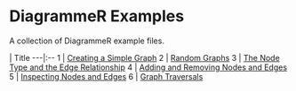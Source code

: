 # DiagrammeR Examples

A collection of DiagrammeR example files.

 | Title
---|:--
1 | [Creating a Simple Graph](https://raw.githubusercontent.com/rich-iannone/DiagrammeR-examples/master/001-creating-a-simple-graph.R)
2 | [Random Graphs](https://raw.githubusercontent.com/rich-iannone/DiagrammeR-examples/master/002-random-graphs.R)
3 | [The Node Type and the Edge Relationship](https://raw.githubusercontent.com/rich-iannone/DiagrammeR-examples/master/003-node-type-and-edge-rel.R)
4 | [Adding and Removing Nodes and Edges](https://raw.githubusercontent.com/rich-iannone/DiagrammeR-examples/master/004-adding-and-removing-nodes-and-edges.R)
5 | [Inspecting Nodes and Edges](https://raw.githubusercontent.com/rich-iannone/DiagrammeR-examples/master/005-inspecting-nodes-and-edges.R)
6 | [Graph Traversals](https://raw.githubusercontent.com/rich-iannone/DiagrammeR-examples/master/006-graph-traversals.Rmd)
